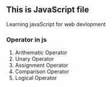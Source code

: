 <h2>This is JavaScript file</h2>
<p>Learning javaScript for web devlopment </p>
<!-- <br> -->
<h3>Operator in js</h3>
<ol>
   <li>Arithematic Operator</li>
   <li>Unary Operator</li>
   <li>Assignment Operator</li>
   <li>Comparison Operator</li>
   <li>Logical Operator</li>
</ol>

